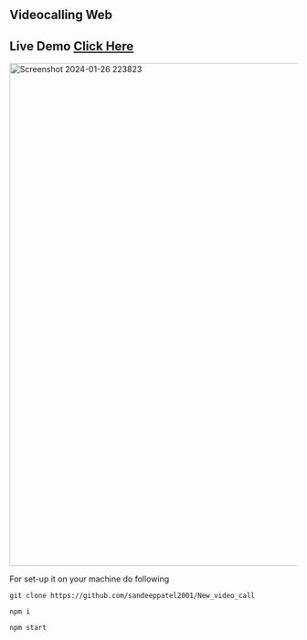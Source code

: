 ﻿## Videocalling Web
## Live Demo [Click Here](https://sandeepcall.adaptable.app)

<img width="880" alt="Screenshot 2024-01-26 223823" src="https://github.com/sandeeppatel2001/New_video_call/assets/95873801/b3eaabc1-ff14-41e4-b29f-d08795a9aac7">

For set-up it on your machine do following
```
git clone https://github.com/sandeeppatel2001/New_video_call
```
```
npm i
```
```
npm start
```
